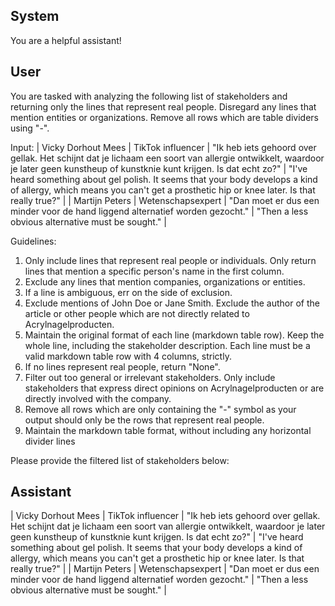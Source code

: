 ## System

You are a helpful assistant!

## User


You are tasked with analyzing the following list of stakeholders and returning only the lines that represent real people. Disregard any lines that mention entities or organizations. Remove all rows which are table dividers using "-".

Input:
| Vicky Dorhout Mees | TikTok influencer | "Ik heb iets gehoord over gellak. Het schijnt dat je lichaam een soort van allergie ontwikkelt, waardoor je later geen kunstheup of kunstknie kunt krijgen. Is dat echt zo?" | "I've heard something about gel polish. It seems that your body develops a kind of allergy, which means you can't get a prosthetic hip or knee later. Is that really true?" |
| Martijn Peters | Wetenschapsexpert | "Dan moet er dus een minder voor de hand liggend alternatief worden gezocht." | "Then a less obvious alternative must be sought." |

Guidelines:
1. Only include lines that represent real people or individuals. Only return lines that mention a specific person's name in the first column.
2. Exclude any lines that mention companies, organizations or entities.
3. If a line is ambiguous, err on the side of exclusion.
4. Exclude mentions of John Doe or Jane Smith. Exclude the author of the article or other people which are not directly related to Acrylnagelproducten.
5. Maintain the original format of each line (markdown table row). Keep the whole line, including the stakeholder description. Each line must be a valid markdown table row with 4 columns, strictly.
6. If no lines represent real people, return "None".
7. Filter out too general or irrelevant stakeholders. Only include stakeholders that express direct opinions on Acrylnagelproducten or are directly involved with the company.
8. Remove all rows which are only containing the "-" symbol as your output should only be the rows that represent real people.
9. Maintain the markdown table format, without including any horizontal divider lines

Please provide the filtered list of stakeholders below:
        

## Assistant

| Vicky Dorhout Mees | TikTok influencer | "Ik heb iets gehoord over gellak. Het schijnt dat je lichaam een soort van allergie ontwikkelt, waardoor je later geen kunstheup of kunstknie kunt krijgen. Is dat echt zo?" | "I've heard something about gel polish. It seems that your body develops a kind of allergy, which means you can't get a prosthetic hip or knee later. Is that really true?" |
| Martijn Peters | Wetenschapsexpert | "Dan moet er dus een minder voor de hand liggend alternatief worden gezocht." | "Then a less obvious alternative must be sought." |

